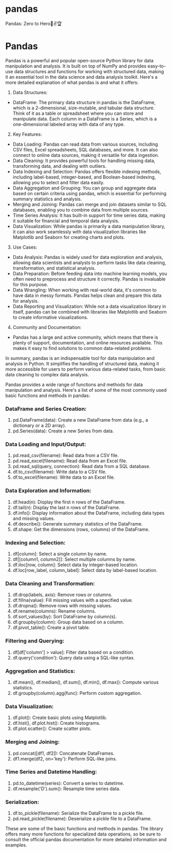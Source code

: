 # pandas
Pandas: Zero to Hero🥇✌️🏆

# Pandas
Pandas is a powerful and popular open-source Python library for data manipulation and analysis. It is built on top of NumPy and provides easy-to-use data structures and functions for working with structured data, making it an essential tool in the data science and data analysis toolkit. Here's a more detailed explanation of what pandas is and what it offers:

1. Data Structures:
- DataFrame: The primary data structure in pandas is the DataFrame, which is a 2-dimensional, size-mutable, and tabular data structure. Think of it as a table or spreadsheet where you can store and manipulate data. Each column in a DataFrame is a Series, which is a one-dimensional labeled array with data of any type.

2. Key Features:
- Data Loading: Pandas can read data from various sources, including CSV files, Excel spreadsheets, SQL databases, and more. It can also connect to online data sources, making it versatile for data ingestion.
- Data Cleaning: It provides powerful tools for handling missing data, transforming data, and dealing with outliers.
- Data Indexing and Selection: Pandas offers flexible indexing methods, including label-based, integer-based, and Boolean-based indexing, allowing you to select and filter data easily.
- Data Aggregation and Grouping: You can group and aggregate data based on certain criteria using pandas, which is essential for performing summary statistics and analysis.
- Merging and Joining: Pandas can merge and join datasets similar to SQL databases, enabling you to combine data from multiple sources.
- Time Series Analysis: It has built-in support for time series data, making it suitable for financial and temporal data analysis.
- Data Visualization: While pandas is primarily a data manipulation library, it can also work seamlessly with data visualization libraries like Matplotlib and Seaborn for creating charts and plots.

3. Use Cases:
- Data Analysis: Pandas is widely used for data exploration and analysis, allowing data scientists and analysts to perform tasks like data cleaning, transformation, and statistical analysis.
- Data Preparation: Before feeding data into machine learning models, you often need to preprocess and structure it correctly. Pandas is invaluable for this purpose.
- Data Wrangling: When working with real-world data, it's common to have data in messy formats. Pandas helps clean and prepare this data for analysis.
- Data Reporting and Visualization: While not a data visualization library in itself, pandas can be combined with libraries like Matplotlib and Seaborn to create informative visualizations.

4. Community and Documentation:
- Pandas has a large and active community, which means that there is plenty of support, documentation, and online resources available. This makes it easy to find solutions to common data-related problems.

In summary, pandas is an indispensable tool for data manipulation and analysis in Python. It simplifies the handling of structured data, making it more accessible for users to perform various data-related tasks, from basic data cleaning to complex data analysis.


Pandas provides a wide range of functions and methods for data manipulation and analysis. Here's a list of some of the most commonly used basic functions and methods in pandas:

### DataFrame and Series Creation:
1. pd.DataFrame(data): Create a new DataFrame from data (e.g., a dictionary or a 2D array).
2. pd.Series(data): Create a new Series from data.

### Data Loading and Input/Output:
1. pd.read_csv(filename): Read data from a CSV file.
2. pd.read_excel(filename): Read data from an Excel file.
3. pd.read_sql(query, connection): Read data from a SQL database.
4. df.to_csv(filename): Write data to a CSV file.
5. df.to_excel(filename): Write data to an Excel file.

### Data Exploration and Information:
1. df.head(n): Display the first n rows of the DataFrame.
2. df.tail(n): Display the last n rows of the DataFrame.
3. df.info(): Display information about the DataFrame, including data types and missing values.
4. df.describe(): Generate summary statistics of the DataFrame.
5. df.shape: Get the dimensions (rows, columns) of the DataFrame.

### Indexing and Selection:
1. df[column]: Select a single column by name.
2. df[[column1, column2]]: Select multiple columns by name.
3. df.iloc[row, column]: Select data by integer-based location.
4. df.loc[row_label, column_label]: Select data by label-based location.

### Data Cleaning and Transformation:
1. df.drop(labels, axis): Remove rows or columns.
2. df.fillna(value): Fill missing values with a specified value.
3. df.dropna(): Remove rows with missing values.
4. df.rename(columns): Rename columns.
5. df.sort_values(by): Sort DataFrame by column(s).
6. df.groupby(column): Group data based on a column.
7. df.pivot_table(): Create a pivot table.

### Filtering and Querying:
1. df[df['column'] > value]: Filter data based on a condition.
2. df.query('condition'): Query data using a SQL-like syntax.

### Aggregation and Statistics:
1. df.mean(), df.median(), df.sum(), df.min(), df.max(): Compute various statistics.
2. df.groupby(column).agg(func): Perform custom aggregation.

### Data Visualization:
1. df.plot(): Create basic plots using Matplotlib.
2. df.hist(), df.plot.hist(): Create histograms.
3. df.plot.scatter(): Create scatter plots.

### Merging and Joining:
1. pd.concat([df1, df2]): Concatenate DataFrames.
2. df1.merge(df2, on='key'): Perform SQL-like joins.

### Time Series and Datetime Handling:
1. pd.to_datetime(series): Convert a series to datetime.
2. df.resample('D').sum(): Resample time series data.

### Serialization:
1. df.to_pickle(filename): Serialize the DataFrame to a pickle file.
2. pd.read_pickle(filename): Deserialize a pickle file to a DataFrame.

These are some of the basic functions and methods in pandas. The library offers many more functions for specialized data operations, so be sure to consult the official pandas documentation for more detailed information and examples.
